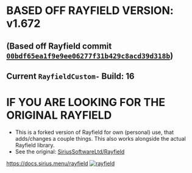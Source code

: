 # BASED OFF RAYFIELD VERSION: v1.672
## (Based off Rayfield commit [`00bdf65ea1f9e9ee06277f31b429c8acd39d318b`](https://github.com/SiriusSoftwareLtd/Rayfield/commit/00bdf65ea1f9e9ee06277f31b429c8acd39d318b))
## Current `RayfieldCustom-` Build: 16

# IF YOU ARE LOOKING FOR THE ORIGINAL RAYFIELD
- This is a forked version of Rayfield for own (personal) use, that adds/changes a couple things. This also works alongside the actual Rayfield library.
- See the original: [SiriusSoftwareLtd/Rayfield](https://github.com/SiriusSoftwareLtd/Rayfield)

https://docs.sirius.menu/rayfield
[![rayfield](https://user-images.githubusercontent.com/77512805/197843157-3485a6e4-7b18-4372-8277-f3a2e7bd0317.png)](https://discord.gg/sirius)

